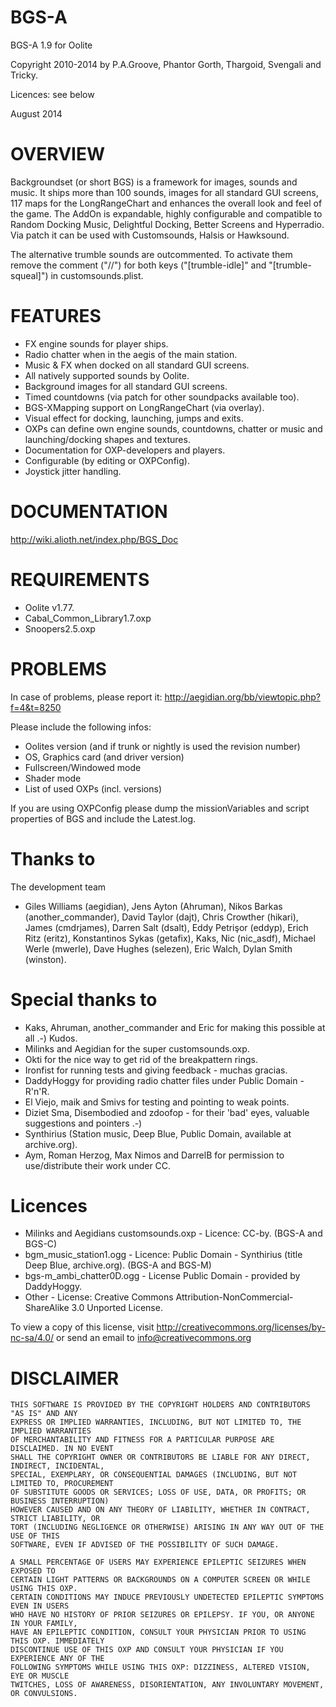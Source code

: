 # BGS-A
BGS-A 1.9 for Oolite

Copyright 2010-2014 by P.A.Groove, Phantor Gorth, Thargoid, Svengali and Tricky.

Licences: see below

August 2014

# OVERVIEW
Backgroundset (or short BGS) is a framework for images, sounds and music. It ships more than 100 sounds, images for all
standard GUI screens, 117 maps for the LongRangeChart and enhances the overall look and feel of the game. The AddOn is
expandable, highly configurable and compatible to Random Docking Music, Delightful Docking, Better Screens and
Hyperradio. Via patch it can be used with Customsounds, Halsis or Hawksound.

The alternative trumble sounds are outcommented. To activate them remove the comment ("//") for both keys
("[trumble-idle]" and "[trumble-squeal]") in customsounds.plist.

# FEATURES
- FX engine sounds for player ships.
- Radio chatter when in the aegis of the main station.
- Music & FX when docked on all standard GUI screens.
- All natively supported sounds by Oolite.
- Background images for all standard GUI screens.
- Timed countdowns (via patch for other soundpacks available too).
- BGS-XMapping support on LongRangeChart (via overlay).
- Visual effect for docking, launching, jumps and exits.
- OXPs can define own engine sounds, countdowns, chatter or music
  and launching/docking shapes and textures.
- Documentation for OXP-developers and players.
- Configurable (by editing or OXPConfig).
- Joystick jitter handling.

# DOCUMENTATION
http://wiki.alioth.net/index.php/BGS_Doc

# REQUIREMENTS
- Oolite v1.77.
- Cabal_Common_Library1.7.oxp
- Snoopers2.5.oxp

# PROBLEMS
In case of problems, please report it: http://aegidian.org/bb/viewtopic.php?f=4&t=8250

Please include the following infos:
- Oolites version (and if trunk or nightly is used the revision number)
- OS, Graphics card (and driver version)
- Fullscreen/Windowed mode
- Shader mode
- List of used OXPs (incl. versions)

If you are using OXPConfig please dump the missionVariables and script properties of BGS and include the Latest.log.

# Thanks to
The development team
- Giles Williams (aegidian), Jens Ayton (Ahruman), Nikos Barkas (another_commander), David Taylor (dajt), Chris Crowther (hikari), James (cmdrjames), Darren Salt (dsalt), Eddy Petrişor (eddyp), Erich Ritz (eritz), Konstantinos Sykas (getafix),  Kaks, Nic (nic_asdf), Michael Werle (mwerle), Dave Hughes (selezen), Eric Walch, Dylan Smith (winston).

# Special thanks to
- Kaks, Ahruman, another_commander and Eric for making this possible at all .-) Kudos.
- Milinks and Aegidian for the super customsounds.oxp.
- Okti for the nice way to get rid of the breakpattern rings.
- Ironfist for running tests and giving feedback - muchas gracias.
- DaddyHoggy for providing radio chatter files under Public Domain - R'n'R.
- El Viejo, maik and Smivs for testing and pointing to weak points.
- Diziet Sma, Disembodied and zdoofop - for their 'bad' eyes, valuable suggestions and pointers .-)
- Synthirius (Station music, Deep Blue, Public Domain, available at archive.org).
- Aym, Roman Herzog, Max Nimos and DarrelB for permission to use/distribute their work under CC.

# Licences
- Milinks and Aegidians customsounds.oxp - Licence: CC-by. (BGS-A and BGS-C)
- bgm_music_station1.ogg - Licence: Public Domain - Synthirius (title Deep Blue, archive.org). (BGS-A and BGS-M)
- bgs-m_ambi_chatter0D.ogg - License Public Domain - provided by DaddyHoggy.
- Other - License: Creative Commons Attribution-NonCommercial-ShareAlike 3.0 Unported License.

To view a copy of this license, visit http://creativecommons.org/licenses/by-nc-sa/4.0/
or send an email to info@creativecommons.org

# DISCLAIMER
```
THIS SOFTWARE IS PROVIDED BY THE COPYRIGHT HOLDERS AND CONTRIBUTORS "AS IS" AND ANY
EXPRESS OR IMPLIED WARRANTIES, INCLUDING, BUT NOT LIMITED TO, THE IMPLIED WARRANTIES
OF MERCHANTABILITY AND FITNESS FOR A PARTICULAR PURPOSE ARE DISCLAIMED. IN NO EVENT
SHALL THE COPYRIGHT OWNER OR CONTRIBUTORS BE LIABLE FOR ANY DIRECT, INDIRECT, INCIDENTAL,
SPECIAL, EXEMPLARY, OR CONSEQUENTIAL DAMAGES (INCLUDING, BUT NOT LIMITED TO, PROCUREMENT
OF SUBSTITUTE GOODS OR SERVICES; LOSS OF USE, DATA, OR PROFITS; OR BUSINESS INTERRUPTION)
HOWEVER CAUSED AND ON ANY THEORY OF LIABILITY, WHETHER IN CONTRACT, STRICT LIABILITY, OR
TORT (INCLUDING NEGLIGENCE OR OTHERWISE) ARISING IN ANY WAY OUT OF THE USE OF THIS
SOFTWARE, EVEN IF ADVISED OF THE POSSIBILITY OF SUCH DAMAGE.

A SMALL PERCENTAGE OF USERS MAY EXPERIENCE EPILEPTIC SEIZURES WHEN EXPOSED TO
CERTAIN LIGHT PATTERNS OR BACKGROUNDS ON A COMPUTER SCREEN OR WHILE USING THIS OXP.
CERTAIN CONDITIONS MAY INDUCE PREVIOUSLY UNDETECTED EPILEPTIC SYMPTOMS EVEN IN USERS
WHO HAVE NO HISTORY OF PRIOR SEIZURES OR EPILEPSY. IF YOU, OR ANYONE IN YOUR FAMILY,
HAVE AN EPILEPTIC CONDITION, CONSULT YOUR PHYSICIAN PRIOR TO USING THIS OXP. IMMEDIATELY
DISCONTINUE USE OF THIS OXP AND CONSULT YOUR PHYSICIAN IF YOU EXPERIENCE ANY OF THE
FOLLOWING SYMPTOMS WHILE USING THIS OXP: DIZZINESS, ALTERED VISION, EYE OR MUSCLE
TWITCHES, LOSS OF AWARENESS, DISORIENTATION, ANY INVOLUNTARY MOVEMENT, OR CONVULSIONS.
```

